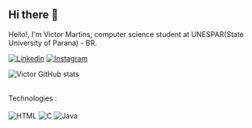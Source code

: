 ## Hi there 👋

Hello!, I'm Victor Martins, computer science student at UNESPAR(State University of Parana) - BR.

[![Linkedin](https://img.shields.io/badge/LinkedIn-0077B5?style=for-the-badge&logo=linkedin&logoColor=white)](https://www.linkedin.com/in/victor-martins-546a20231/)
[![Instagram](https://img.shields.io/badge/Instagram-E4405F?style=for-the-badge&logo=instagram&logoColor=white)]([https://www.linkedin.com/in/victor-martins-546a20231/](https://www.instagram.com/victorqm11/))

![Victor GitHub stats](https://github-readme-stats.vercel.app/api?username=VictorQMm&show_icons=true&theme=dracula)


<div style="display: inline_block"> <br/>
  Technologies : <br/><br/>
  <img align= "center" alt="HTML" src="https://img.shields.io/badge/HTML5-E34F26?style=for-the-badge&logo=html5&logoColor=white" />
  <img align= "center" alt="C" src="https://img.shields.io/badge/C-00599C?style=for-the-badge&logo=c&logoColor=white" />
  <img align= "center" alt="Java" src="https://img.shields.io/badge/Java-ED8B00?style=for-the-badge&logo=openjdk&logoColor=white" />
</div>

